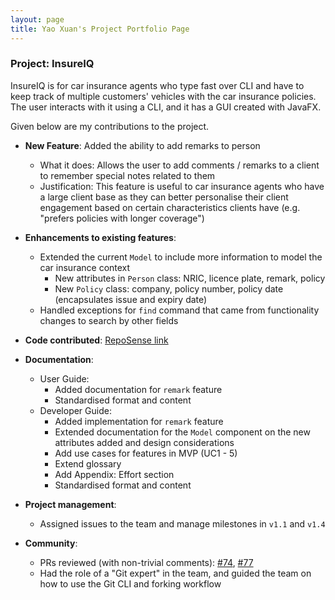 ```yaml
---
layout: page
title: Yao Xuan's Project Portfolio Page
---
```


### Project: InsureIQ

InsureIQ is for car insurance agents who type fast over CLI and have to keep track of multiple customers' vehicles with the car insurance policies. 
The user interacts with it using a CLI, and it has a GUI created with JavaFX.

Given below are my contributions to the project.

* **New Feature**: Added the ability to add remarks to person
  * What it does: Allows the user to add comments / remarks to a client to remember special notes related to them
  * Justification: This feature is useful to car insurance agents who have a large client base as they can better personalise their client engagement based on certain characteristics clients have (e.g. "prefers policies with longer coverage")

* **Enhancements to existing features**:
  * Extended the current `Model` to include more information to model the car insurance context
    * New attributes in `Person` class: NRIC, licence plate, remark, policy
    * New `Policy` class: company, policy number, policy date (encapsulates issue and expiry date)
  * Handled exceptions for `find` command that came from functionality changes to search by other fields

* **Code contributed**: [RepoSense link](https://nus-cs2103-ay2324s1.github.io/tp-dashboard/?search=cyaoxuan&breakdown=true)

* **Documentation**:
  * User Guide:
    * Added documentation for `remark` feature
    * Standardised format and content
  * Developer Guide:
    * Added implementation for `remark` feature
    * Extended documentation for the `Model` component on the new attributes added and design considerations
    * Add use cases for features in MVP (UC1 - 5)
    * Extend glossary
    * Add Appendix: Effort section
    * Standardised format and content

* **Project management**:
  * Assigned issues to the team and manage milestones in `v1.1` and `v1.4`

* **Community**:
  * PRs reviewed (with non-trivial comments): [\#74](https://github.com/AY2324S1-CS2103T-W16-3/tp/pull/74), [\#77](https://github.com/AY2324S1-CS2103T-W16-3/tp/pull/77)
  * Had the role of a "Git expert" in the team, and guided the team on how to use the Git CLI and forking workflow 
